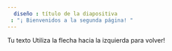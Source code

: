 ```yaml
---
  diseño : título de la diapositiva
 : "¡ Bienvenidos a la segunda página! "
---
```

Tu texto 
Utiliza la flecha hacia la izquierda para volver!
